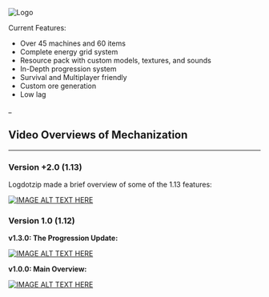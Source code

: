 ![Logo](http://i.imgur.com/kNajiaw.png)

Current Features:
* Over 45 machines and 60 items
* Complete energy grid system
* Resource pack with custom models, textures, and sounds
* In-Depth progression system
* Survival and Multiplayer friendly
* Custom ore generation
* Low lag

_

## **Video Overviews of Mechanization**
***
### Version +2.0 (1.13)
Logdotzip made a brief overview of some of the 1.13 features:

[![IMAGE ALT TEXT HERE](https://img.youtube.com/vi/2fcQEMKVOIw/0.jpg)](https://www.youtube.com/watch?v=2fcQEMKVOIw&t=0s)

### Version 1.0 (1.12)

**v1.3.0: The Progression Update:**

[![IMAGE ALT TEXT HERE](https://img.youtube.com/vi/EhxSkXbYKgk/0.jpg)](https://www.youtube.com/watch?v=EhxSkXbYKgk)

**v1.0.0: Main Overview:**

[![IMAGE ALT TEXT HERE](https://img.youtube.com/vi/zVmLx0oJ4kE/0.jpg)](https://www.youtube.com/watch?v=zVmLx0oJ4kE)